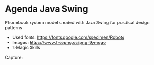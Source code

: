 # Agenda Java Swing
Phonebook system model created with Java Swing for practical design patterns

- Used fonts: https://fonts.google.com/specimen/Roboto
- Images: https://www.freepng.es/png-9ymogo
- ✨Magic Skills

Capture:
